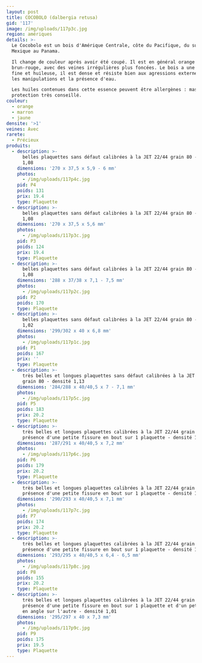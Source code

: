 ```yaml
---
layout: post
title: COCOBOLO (dalbergia retusa)
gid: '117'
image: /img/uploads/117p3c.jpg
region: amériques
details: >-
  Le Cocobolo est un bois d'Amérique Centrale, côte du Pacifique, du sud du
  Mexique au Panama. 

  Il change de couleur après avoir été coupé. Il est en général orange ou
  brun-rouge, avec des veines irrégulières plus foncées. Le bois a une texture
  fine et huileuse, il est dense et résiste bien aux agressions externes comme
  les manipulations et la présence d'eau.

  Les huiles contenues dans cette essence peuvent être allergènes : masque de
  protection très conseillé.
couleur:
  - orange
  - marron
  - jaune
densite: '>1'
veines: Avec
rarete:
  - Précieux
produits:
  - description: >-
      belles plaquettes sans défaut calibrées à la JET 22/44 grain 80 - densité
      1,08
    dimensions: '270 x 37,5 x 5,9 - 6 mm'
    photos:
      - /img/uploads/117p4c.jpg
    pid: P4
    poids: 131
    prix: 19.4
    type: Plaquette
  - description: >-
      belles plaquettes sans défaut calibrées à la JET 22/44 grain 80 - densité
      1,08
    dimensions: '270 x 37,5 x 5,6 mm'
    photos:
      - /img/uploads/117p3c.jpg
    pid: P3
    poids: 124
    prix: 19.4
    type: Plaquette
  - description: >-
      belles plaquettes sans défaut calibrées à la JET 22/44 grain 80 - densité
      1,08
    dimensions: '288 x 37/38 x 7,1 - 7,5 mm'
    photos:
      - /img/uploads/117p2c.jpg
    pid: P2
    poids: 170
    type: Plaquette
  - description: >-
      belles plaquettes sans défaut calibrées à la JET 22/44 grain 80 - densité
      1,02
    dimensions: '299/302 x 40 x 6,8 mm'
    photos:
      - /img/uploads/117p1c.jpg
    pid: P1
    poids: 167
    prix: ''
    type: Plaquette
  - description: >-
      très belles et longues plaquettes sans défaut calibrées à la JET 22/44
      grain 80 - densité 1,13
    dimensions: '284/288 x 40/40,5 x 7 - 7,1 mm'
    photos:
      - /img/uploads/117p5c.jpg
    pid: P5
    poids: 183
    prix: 20.2
    type: Plaquette
  - description: >-
      très belles et longues plaquettes calibrées à la JET 22/44 grain 80,
      présence d'une petite fissure en bout sur 1 plaquette - densité 1,08
    dimensions: '287/291 x 40/40,5 x 7,2 mm'
    photos:
      - /img/uploads/117p6c.jpg
    pid: P6
    poids: 179
    prix: 20.2
    type: Plaquette
  - description: >-
      très belles et longues plaquettes calibrées à la JET 22/44 grain 80,
      présence d'une petite fissure en bout sur 1 plaquette - densité 1,05
    dimensions: '290/293 x 40/40,5 x 7,1 mm'
    photos:
      - /img/uploads/117p7c.jpg
    pid: P7
    poids: 174
    prix: 20.2
    type: Plaquette
  - description: >-
      très belles et longues plaquettes calibrées à la JET 22/44 grain 80,
      présence d'une petite fissure en bout sur 1 plaquette - densité 1,02
    dimensions: '293/295 x 40/40,5 x 6,4 - 6,5 mm'
    photos:
      - /img/uploads/117p8c.jpg
    pid: P8
    poids: 155
    prix: 20.2
    type: Plaquette
  - description: >-
      très belles et longues plaquettes calibrées à la JET 22/44 grain 80,
      présence d'une petite fissure en bout sur 1 plaquette et d'un petit éclat
      en angle sur l'autre - densité 1,01
    dimensions: '295/297 x 40 x 7,3 mm'
    photos:
      - /img/uploads/117p9c.jpg
    pid: P9
    poids: 175
    prix: 19.5
    type: Plaquette
---
```


